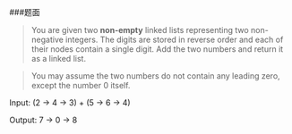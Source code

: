 ###题面

>You are given two **non-empty** linked lists representing two non-negative integers. 
>The digits are stored in reverse order and each of their nodes contain a single digit. Add the two numbers and return it as a linked list.

>You may assume the two numbers do not contain any leading zero, except the number 0 itself.

Input: (2 -> 4 -> 3) + (5 -> 6 -> 4)

Output: 7 -> 0 -> 8